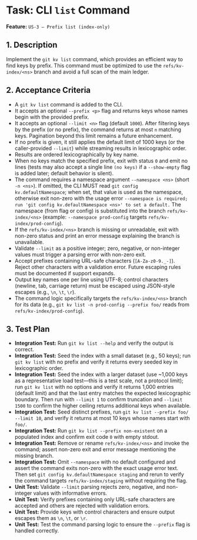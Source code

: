# Task: CLI `list` Command

**Feature:** `US-3 — Prefix list (index-only)`

## 1. Description

Implement the `git kv list` command, which provides an efficient way to find keys by prefix. This command must be optimized to use the `refs/kv-index/<ns>` branch and avoid a full scan of the main ledger.

## 2. Acceptance Criteria

- A `git kv list` command is added to the CLI.
- It accepts an optional `--prefix <p>` flag and returns keys whose names begin with the provided prefix.
- It accepts an optional `--limit <n>` flag (default `1000`). After filtering keys by the prefix (or no prefix), the command returns at most `n` matching keys. Pagination beyond this limit remains a future enhancement.
- If no prefix is given, it still applies the default limit of 1000 keys (or the caller-provided `--limit`) while streaming results in lexicographic order.
- Results are ordered lexicographically by key name.
- When no keys match the specified prefix, exit with status `0` and emit no lines (tests may also accept a single line `(no keys)` if a `--show-empty` flag is added later; default behavior is silent).
- The command requires a namespace argument `--namespace <ns>` (short `-n <ns>`). If omitted, the CLI MUST read `git config kv.defaultNamespace`; when set, that value is used as the namespace, otherwise exit non-zero with the usage error `--namespace is required; run 'git config kv.defaultNamespace <ns>' to set a default.` The namespace (from flag or config) is substituted into the branch `refs/kv-index/<ns>` (example: `--namespace prod-config` targets `refs/kv-index/prod-config`).
- If the `refs/kv-index/<ns>` branch is missing or unreadable, exit with non-zero status and print an error message explaining the branch is unavailable.
- Validate `--limit` as a positive integer; zero, negative, or non-integer values must trigger a parsing error with non-zero exit.
- Accept prefixes containing URL-safe characters (`[A-Za-z0-9._-]`). Reject other characters with a validation error. Future escaping rules must be documented if support expands.
- Output key names one per line using UTF-8; control characters (newline, tab, carriage return) must be escaped using JSON-style escapes (e.g., `\n`, `\t`, `\r`).
- The command logic specifically targets the `refs/kv-index/<ns>` branch for its data (e.g., `git kv list -n prod-config --prefix foo/` reads from `refs/kv-index/prod-config`).

## 3. Test Plan

- **Integration Test:** Run `git kv list --help` and verify the output is correct.
- **Integration Test:** Seed the index with a small dataset (e.g., 50 keys); run `git kv list` with no prefix and verify it returns every seeded key in lexicographic order.
- **Integration Test:** Seed the index with a larger dataset (use ~1,000 keys as a representative load test—this is a test scale, not a protocol limit); run `git kv list` with no options and verify it returns 1,000 entries (default limit) and that the last entry matches the expected lexicographic boundary. Then run with `--limit 1` to confirm truncation and `--limit 1500` to confirm the higher ceiling returns additional keys when available.
- **Integration Test:** Seed distinct prefixes, run `git kv list --prefix foo/ --limit 10`, and verify it returns at most 10 keys whose names start with `foo/`.
- **Integration Test:** Run `git kv list --prefix non-existent` on a populated index and confirm exit code `0` with empty stdout.
- **Integration Test:** Remove or rename `refs/kv-index/<ns>` and invoke the command; assert non-zero exit and error message mentioning the missing branch.
- **Integration Test:** Omit `--namespace` with no default configured and assert the command exits non-zero with the exact usage error text. Then set `git config kv.defaultNamespace staging` and rerun to verify the command targets `refs/kv-index/staging` without requiring the flag.
- **Unit Test:** Validate `--limit` parsing rejects zero, negative, and non-integer values with informative errors.
- **Unit Test:** Verify prefixes containing only URL-safe characters are accepted and others are rejected with validation errors.
- **Unit Test:** Provide keys with control characters and ensure output escapes them as `\n`, `\t`, or `\r`.
- **Unit Test:** Test the command parsing logic to ensure the `--prefix` flag is handled correctly.
